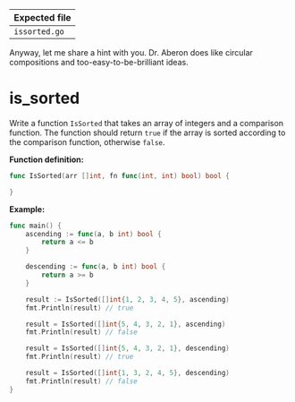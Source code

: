 | Expected file |
| ------------- |
| `issorted.go` |

<p data-story-username="miranda_rh">Anyway, let me share a hint with you. Dr. Aberon does like circular compositions and too-easy-to-be-brilliant ideas.</p>

# is_sorted

Write a function `IsSorted` that takes an array of integers and a comparison function. The function should return `true` if the array is sorted according to the comparison function, otherwise `false`.

**Function definition:**

```go
func IsSorted(arr []int, fn func(int, int) bool) bool {

}
```

**Example:**

```go
func main() {
    ascending := func(a, b int) bool {
        return a <= b
    }

    descending := func(a, b int) bool {
        return a >= b
    }

    result := IsSorted([]int{1, 2, 3, 4, 5}, ascending)
    fmt.Println(result) // true

    result = IsSorted([]int{5, 4, 3, 2, 1}, ascending)
    fmt.Println(result) // false

    result = IsSorted([]int{5, 4, 3, 2, 1}, descending)
    fmt.Println(result) // true

    result = IsSorted([]int{1, 3, 2, 4, 5}, descending)
    fmt.Println(result) // false
}
```
